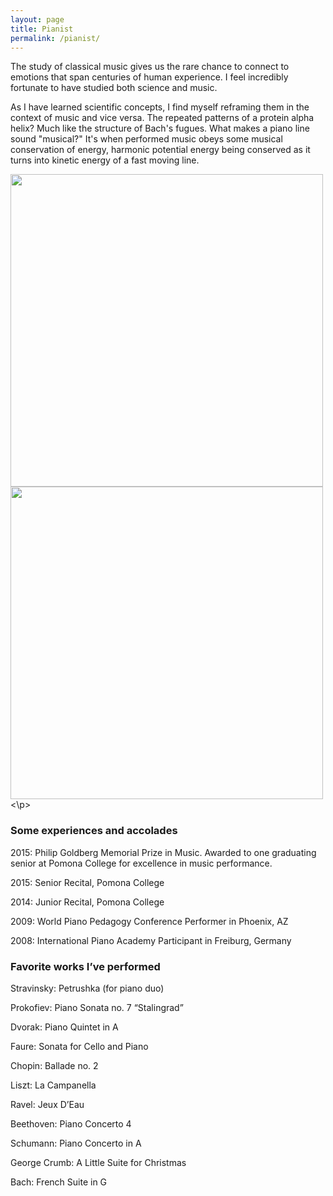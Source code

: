 ```yaml
---
layout: page
title: Pianist
permalink: /pianist/
---
```


The study of classical music gives us the rare chance to connect to emotions that 
span centuries of human experience.  I feel incredibly fortunate to have studied both science and music.

As I have learned scientific concepts, I find myself reframing them in the context of music and vice versa.
The repeated patterns of a protein alpha helix? Much like the structure of Bach's fugues.
What makes a piano line sound "musical?"
It's when performed music obeys some musical conservation of energy, harmonic potential
energy being conserved as it turns into kinetic energy of a fast moving line.

<p>
<img src="https://HWaymentSteele.github.io/images/piano_solo_2.jpg" width="500"/>
<img src="https://HWaymentSteele.github.io/images/piano_w_molly.jpg" width="500"/>
<\p>
  
### Some experiences and accolades

2015: Philip Goldberg Memorial Prize in Music.  Awarded to one graduating senior at Pomona College for excellence in music performance.

2015: Senior Recital, Pomona College

2014: Junior Recital, Pomona College

2009: World Piano Pedagogy Conference Performer in Phoenix, AZ

2008: International Piano Academy Participant in Freiburg, Germany

### Favorite works I’ve performed

Stravinsky: Petrushka (for piano duo)

Prokofiev: Piano Sonata no. 7 “Stalingrad”

Dvorak: Piano Quintet in A

Faure: Sonata for Cello and Piano

Chopin: Ballade no. 2

Liszt: La Campanella

Ravel: Jeux D’Eau

Beethoven: Piano Concerto 4

Schumann: Piano Concerto in A

George Crumb: A Little Suite for Christmas

Bach: French Suite in G


